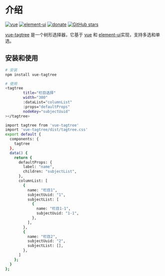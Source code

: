 # 介绍

[![vue](https://img.shields.io/badge/vue-2.6.11-brightgreen.svg)](https://github.com/vuejs/vue)
[![element-ui](https://img.shields.io/badge/element--ui-2.14.1-brightgreen.svg)](https://github.com/ElemeFE/element)
[![donate](https://img.shields.io/badge/%24-donate-ff69b4.svg)](https://panjiachen.gitee.io/vue-element-admin-site/zh/donate)
[![GitHub stars](https://img.shields.io/github/stars/LiFuHai1106/vue-tagtree.svg?style=social&label=Stars)](https://github.com/PanJiaChen/vue-element-admin)

<!-- <CodingAD /> -->

[vue-tagtree](https://github.com/LiFuHai1106/vue-tagtree) 是一个树形选择器，它基于 [vue](https://github.com/vuejs/vue) 和 [element-ui](https://github.com/ElemeFE/element)实现，支持多选和单选。

## 安装和使用

```bash
# 安装
npm install vue-tagtree

# 使用
<tagtree 
        title="栏目选择"
        width="300"
        :dataList="columnList"
        :props="defaultProps"
        nodeKey="subjectUuid"
></tagtree>

import tagtree from 'vue-tagtree'
import 'vue-tagtree/dist/tagtree.css'
export default {
  components: {
    tagtree
  },
  data() {
    return {
      defaultProps: {
        label: "name",
        children: "subjectList",
      },
      columnList: [
        {
          name: "栏目1",
          subjectUuid: "1",
          subjectList: [
            {
              name: "栏目1-1",
              subjectUuid: "1-1",
            },
          ],
        },
        {
          name: "栏目2",
          subjectUuid: "2",
          subjectList: [],
        },
      ]
    };
  }
};
```